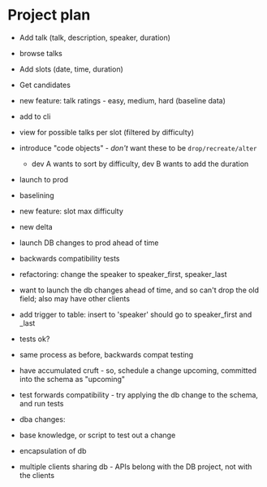 # Project plan

- Add talk (talk, description, speaker, duration)
- browse talks
- Add slots (date, time, duration)
- Get candidates

- new feature: talk ratings - easy, medium, hard (baseline data)
- add to cli

- view for possible talks per slot (filtered by difficulty)
- introduce "code objects" - _don't_ want these to be `drop/recreate/alter`
  - dev A wants to sort by difficulty, dev B wants to add the duration

- launch to prod
- baselining

- new feature: slot max difficulty
- new delta
- launch DB changes to prod ahead of time
- backwards compatibility tests

- refactoring: change the speaker to speaker_first, speaker_last
- want to launch the db changes ahead of time, and so can't drop the old field; also may have other clients
- add trigger to table: insert to 'speaker' should go to speaker_first and _last
- tests ok?
- same process as before, backwards compat testing

- have accumulated cruft - so, schedule a change upcoming, committed into the schema as "upcoming"
- test forwards compatibility - try applying the db change to the schema, and run tests


- dba changes:
- base knowledge, or script to test out a change

- encapsulation of db
- multiple clients sharing db - APIs belong with the DB project, not with the clients
